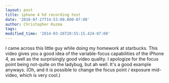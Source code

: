 ```yaml
---
layout: post
title: iphone 4 hd recording test
date: '2010-07-27T14:53:00.000-07:00'
author: Christopher Kuzma
tags: 
modified_time: '2014-03-26T20:55:15.424-07:00'
---
```


I came across this little guy while doing my homework at starbucks. This video gives you a good idea of the variable-focus capabilities of the iPhone 4, as well as the surprisingly good video quality. I apologize for the focus point being not-quite on the ladybug, but ah well. It's a good example anyways. (Oh, and it is possible to change the focus point / exposure mid-video, which is very cool.)<br/><object height="350" width="425"><br/>      <param name="movie" value="http://www.youtube.com/v/bo5J4fuzN1Q&hl=en_US&fs=1?rel=0&hd=1"><br/>      <param name="wmode" value="transparent"><br/>      <embed src="http://www.youtube.com/v/bo5J4fuzN1Q&hl=en_US&fs=1?rel=0&hd=1;rel=0" type="application/x-shockwave-flash" wmode="transparent" height="350" width="425"><br/>      </object>